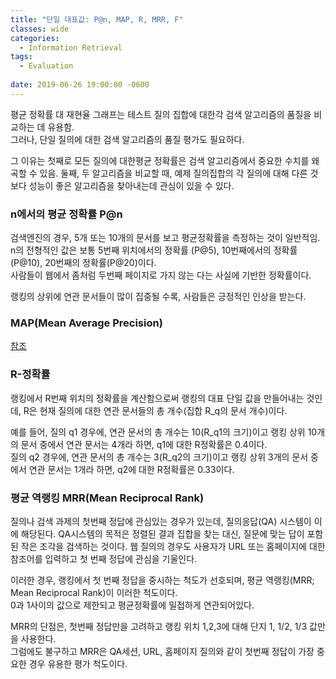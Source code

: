 ```yaml
---
title: "단일 대표값: P@n, MAP, R, MRR, F"
classes: wide
categories:
  - Information Retrieval
tags:
  - Evaluation
  
date: 2019-06-26 19:00:00 -0600
---
```



평균 정확률 대 재현율 그래프는 테스트 질의 집합에 대한각  검색 알고리즘의 품질을 비교하는 데 유용함.  
그러나, 단일 질의에 대한 검색 알고리즘의 품질 평가도 필요하다.  

그 이유는 첫째로 모든 질의에 대한평균  정확률은 검색 알고리즘에서 중요한 수치를 왜곡할 수 있음.
둘째, 두 알고리즘을 비교할 때, 예제 질의집합의 각 질의에 대해 다른 것보다 성능이 좋은 알고리즘을 찾아내는데 관심이 있을 수 있다. 

### n에서의 평균 정확률 P@n

검색엔진의 경우, 5개 또는 10개의 문서를 보고 평균정확률을 측정하는 것이 일반적임.  
n의 전형적인 값은 보통 5번째 위치에서의 정확률 (P@5), 10번째에서의 정확률(P@10), 20번째의 정확률(P@20)이다.  
사람들이 웹에서 좀처럼 두번째 페이지로 가지 않는 다는 사실에 기반한 정확률이다.  

랭킹의 상위에 연관 문서들이 많이 집중될 수록, 사람들은 긍정적인 인상을 받는다.

### MAP(Mean Average Precision)

[참조](https://helloyjam.github.io/information%20retrieval/mean-average-precision/)

### R-정확률

랭킹에서 R번째 위치의 정확률을 계산함으로써 랭킹의 대표 단일 값을 만들어내는 것인데, R은 현재 질의에 대한 연관 문서들의 총 개수(집합 R_q의 문서 개수)이다.  

예를 들어, 질의 q1 경우에, 연관 문서의 총 개수는 10(R_q1의 크기)이고 랭킹 상위 10개의 문서 중에서 연관 문서는 4개라 하면, q1에 대한 R정확률은 0.4이다.  
질의 q2 경우에, 연관 문서의 총 개수는 3(R_q2의 크기)이고 랭킹 상위 3개의 문서 중에서 연관 문서는 1개라 하면, q2에 대한 R정확률은 0.33이다.

### 평균 역랭킹 MRR(Mean Reciprocal Rank)

질의나 검색 과제의 첫번째 정답에 관심있는 경우가 있는데, 질의응답(QA) 시스템이 이에 해당된다.
QA시스템의 목적은 정렬된 결과 집합을 찾는 대신, 질문에 맞는 답이 포함된 작은 조각을 검색하는 것이다.
웹 질의의 경우도 사용자가 URL 또는 홈페이지에 대한 참조어를 입력하고 첫 번째 정답에 관심을 기울인다.

이러한 경우, 랭킹에서 첫 번째 정답을 중시하는 척도가 선호되며, 평균 역랭킹(MRR; Mean Reciprocal Rank)이 이러한 척도이다.  
0과 1사이의 값으로 제한되고 평균정확률에 밀접하게 연관되어있다.  

MRR의 단점은, 첫번째 정답만을 고려하고 랭킹 위치 1,2,3에 대해 단지 1, 1/2, 1/3 값만을 사용한다.  
그럼에도 불구하고 MRR은 QA세션, URL, 홈페이지 질의와 같이 첫번째 정답이 가장 중요한 경우 유용한 평가 척도이다.
